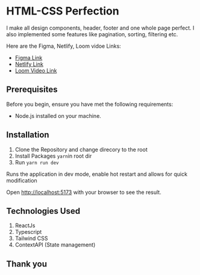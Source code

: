 # HTML-CSS Perfection

I make all design components, header, footer and one whole page perfect. I also implemented some features like pagination, sorting, filtering etc.

Here are the Figma, Netlify, Loom vidoe Links:

- [Figma Link](https://www.figma.com/design/39BD1p2kGVFCcTxcuUAJwb/HTML-CSS-perfection?node-id=1-380&t=UbZMjlWBKaR1zUOI-0)
- [Netlify Link](https://html-css-perfection-stellamaris.netlify.app)
- [Loom Video Link](https://www.loom.com/share/ebbc1e3d09fd458fbf17ddb68f8fd47f?sid=201352ca-7742-46d4-9f03-f6af89282ddb)

## Prerequisites

Before you begin, ensure you have met the following requirements:

- Node.js installed on your machine.

## Installation

1. Clone the Repository and change direcory to the root
2. Install Packages `yarn`in root dir
3. Run `yarn run dev`

Runs the application in dev mode, enable hot restart and allows for quick modification

Open [http://localhost:5173](http://localhost:5173) with your browser to see the result.

## Technologies Used

1. ReactJs
2. Typescript
3. Tailwind CSS
4. ContextAPI (State management)

## Thank you
